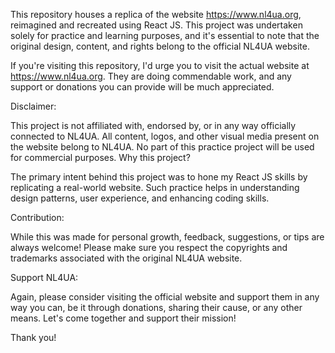 This repository houses a replica of the website https://www.nl4ua.org, reimagined and recreated using React JS. This project was undertaken solely for practice and learning purposes, and it's essential to note that the original design, content, and rights belong to the official NL4UA website.

If you're visiting this repository, I'd urge you to visit the actual website at https://www.nl4ua.org. They are doing commendable work, and any support or donations you can provide will be much appreciated.

Disclaimer:

This project is not affiliated with, endorsed by, or in any way officially connected to NL4UA.
All content, logos, and other visual media present on the website belong to NL4UA.
No part of this practice project will be used for commercial purposes.
Why this project?

The primary intent behind this project was to hone my React JS skills by replicating a real-world website. Such practice helps in understanding design patterns, user experience, and enhancing coding skills.

Contribution:

While this was made for personal growth, feedback, suggestions, or tips are always welcome! Please make sure you respect the copyrights and trademarks associated with the original NL4UA website.

Support NL4UA:

Again, please consider visiting the official website and support them in any way you can, be it through donations, sharing their cause, or any other means. Let's come together and support their mission!

Thank you!

